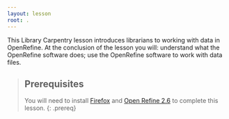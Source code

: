 ```yaml
---
layout: lesson
root: .
---
```

This Library Carpentry lesson introduces librarians to working with data in OpenRefine.
At the conclusion of the lesson you will:
understand what the OpenRefine software does;
use the OpenRefine software to work with data files.

> ## Prerequisites
>
> You will need to install [Firefox](https://www.mozilla.org/en-US/firefox/new/)
> and [Open Refine 2.6](http://openrefine.org/download.html) to complete this lesson.
{: .prereq}
